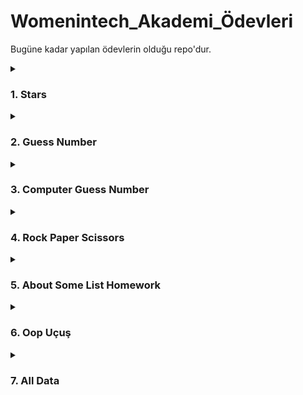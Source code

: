 # Womenintech_Akademi_Ödevleri
Bugüne kadar yapılan ödevlerin olduğu repo'dur.

<details>
<summary>

### 1. Stars


</summary>

  [code](https://github.com/edanursunay/womenintech_akademi_odev/blob/main/stars.py)
  ![gif](https://media.giphy.com/media/EEzGAJLW3bREF86b8X/giphy.gif)
</details>

<details>
<summary>

### 2. Guess Number

</summary>

  [code](https://github.com/edanursunay/womenintech_akademi_odev/blob/main/GuessNumber.py)
  ![gif](https://media.giphy.com/media/3YanmdALo5pX7cXbjf/giphy.gif)
</details>

<details>
<summary>

### 3. Computer Guess Number

</summary>
  
  [code](https://github.com/edanursunay/womenintech_akademi_odev/blob/main/ComputerGuessNumber.py)
  ![gif](https://media.giphy.com/media/HCwnYWnMgLZUW1BtP2/giphy.gif)
</details>


<details>
<summary>

### 4. Rock Paper Scissors

</summary>

  [code](https://github.com/edanursunay/womenintech_akademi_odev/blob/main/RockPaperScissors.py)
  ![gif](https://media.giphy.com/media/MvN0sgSYJtQvpUsr5N/giphy.gif)
</details>

<details>
<summary>

### 5. About Some List Homework

</summary>

  [note](https://github.com/edanursunay/womenintech_akademi_odev/blob/main/7-AboutSomeListHomework.ipynb)
  ![gif](![gif](https://media.giphy.com/media/RcsonxhFOqAdOiHeWB/giphy.gif)
</details>
</summary>

<details>
<summary>

### 6. Oop Uçuş


</summary>

 [note](https://github.com/edanursunay/womenintech_akademi_odev/blob/main/8_oop_ucus.ipynb)
  ![gif](https://media.giphy.com/media/SSEStOtxU6DAznpHlx/giphy.gif)
</details>


<details>
<summary>

### 7. All Data


</summary>

  [code](https://github.com/edanursunay/womenintech_akademi_odev/blob/main/all_data.py)
  ![gif](https://media.giphy.com/media/ssTVsNFOBHNAc/giphy.gif)
</details>

